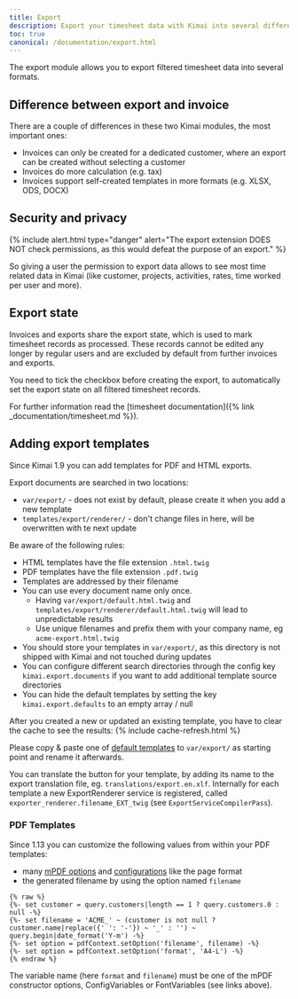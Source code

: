 ```yaml
---
title: Export
description: Export your timesheet data with Kimai into several different formats
toc: true
canonical: /documentation/export.html
---
```


The export module allows you to export filtered timesheet data into several formats.

## Difference between export and invoice

There are a couple of differences in these two Kimai modules, the most important ones:

- Invoices can only be created for a dedicated customer, where an export can be created without selecting a customer
- Invoices do more calculation (e.g. tax)
- Invoices support self-created templates in more formats (e.g. XLSX, ODS, DOCX)

## Security and privacy

{% include alert.html type="danger" alert="The export extension DOES NOT check permissions, as this would defeat the purpose of an export." %}

So giving a user the permission to export data allows to see most time related data in Kimai
(like customer, projects, activities, rates, time worked per user and more).

## Export state

Invoices and exports share the export state, which is used to mark timesheet records as processed.
These records cannot be edited any longer by regular users and are excluded by default from further invoices and exports.

You need to tick the checkbox before creating the export, to automatically set the export state on all filtered timesheet records.

For further information read the [timesheet documentation]({% link _documentation/timesheet.md %}).

## Adding export templates

Since Kimai 1.9 you can add templates for PDF and HTML exports.

Export documents are searched in two locations:

- `var/export/` - does not exist by default, please create it when you add a new template
- `templates/export/renderer/` - don't change files in here, will be overwritten with te next update

Be aware of the following rules:

- HTML templates have the file extension `.html.twig`
- PDF templates have the file extension `.pdf.twig`
- Templates are addressed by their filename
- You can use every document name only once.
    - Having `var/export/default.html.twig` and `templates/export/renderer/default.html.twig` will lead to unpredictable results
    - Use unique filenames and prefix them with your company name, eg `acme-export.html.twig`
- You should store your templates in `var/export/`, as this directory is not shipped with Kimai and not touched during updates
- You can configure different search directories through the config key `kimai.export.documents` if you want to add additional template source directories
- You can hide the default templates by setting the key `kimai.export.defaults` to an empty array / null

After you created a new or updated an existing template, you have to clear the cache to see the results:
{% include cache-refresh.html %}

Please copy & paste one of [default templates](https://github.com/kevinpapst/kimai2/tree/master/templates/export/renderer) to `var/export/`
as starting point and rename it afterwards.

You can translate the button for your template, by adding its name to the export translation file, eg. `translations/export.en.xlf`.
Internally for each template a new ExportRenderer service is registered, called `exporter_renderer.filename_EXT_twig` (see `ExportServiceCompilerPass`).

### PDF Templates

Since 1.13 you can customize the following values from within your PDF templates:
- many [mPDF options](https://mpdf.github.io/reference/mpdf-functions/construct.html) and [configurations](https://mpdf.github.io/reference/mpdf-variables/overview.html) like the page format
- the generated filename by using the option named `filename`

```
{% raw %}
{%- set customer = query.customers|length == 1 ? query.customers.0 : null -%}
{%- set filename = 'ACME_' ~ (customer is not null ? customer.name|replace({' ': '-'}) ~ '_' : '') ~ query.begin|date_format('Y-m') -%}
{%- set option = pdfContext.setOption('filename', filename) -%}
{%- set option = pdfContext.setOption('format', 'A4-L') -%}
{% endraw %}
```

The variable name (here `format` and `filename`) must be one of the mPDF constructor options, ConfigVariables or FontVariables (see links above).
